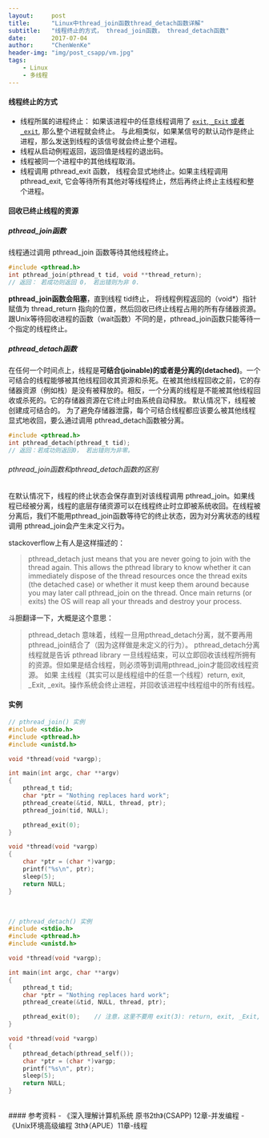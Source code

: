 ```yaml
---
layout:     post
title:      "Linux中thread_join函数thread_detach函数详解"
subtitle:   "线程终止的方式， thread_join函数， thread_detach函数"
date:       2017-07-04
author:     "ChenWenKe"
header-img: "img/post_csapp/vm.jpg"
tags:
    - Linux
    - 多线程
---
```


#### 线程终止的方式
- 线程所属的进程终止： 如果该进程中的任意线程调用了 [`exit`, `_Exit` 或者 `_exit`](), 那么整个进程就会终止。 与此相类似，如果某信号的默认动作是终止进程，那么发送到线程的该信号就会终止整个进程。
- 线程从启动例程返回，返回值是线程的退出码。
- 线程被同一个进程中的其他线程取消。 
- 线程调用 pthread_exit 函数， 线程会显式地终止。如果主线程调用 pthread_exit, 它会等待所有其他对等线程终止，然后再终止终止主线程和整个进程。 

#### 回收已终止线程的资源

##### pthread_join函数

线程通过调用 pthread_join 函数等待其他线程终止。 

```c
#include <pthread.h>
int pthread_join(pthread_t tid, void **thread_return); 
// 返回： 若成功则返回 0， 若出错则为非 0. 
```
**pthread_join函数会阻塞**，直到线程 tid终止， 将线程例程返回的（void*）指针赋值为 thread_return 指向的位置，然后回收已终止线程占用的所有存储器资源。 跟Unix等待回收进程的函数（wait函数）不同的是，pthread_join函数只能等待一个指定的线程终止。 

##### pthread_detach函数
在任何一个时间点上，线程是**可结合(joinable)**的或者是**分离的(detached)**。一个可结合的线程能够被其他线程回收其资源和杀死。在被其他线程回收之前，它的存储器资源（例如栈）是没有被释放的。相反，一个分离的线程是不能被其他线程回收或杀死的。它的存储器资源在它终止时由系统自动释放。 
默认情况下，线程被创建成可结合的。 为了避免存储器泄露，每个可结合线程都应该要么被其他线程显式地收回，要么通过调用 pthread_detach函数被分离。 

```c
#include <pthread.h>
int pthread_detach(pthread_t tid); 
// 返回：若成功则返回0， 若出错则为非零。 
```

###### pthread_join函数和pthread_detach函数的区别

在默认情况下，线程的终止状态会保存直到对该线程调用 pthread_join。如果线程已经被分离，线程的底层存储资源可以在线程终止时立即被系统收回。在线程被分离后，我们不能用pthread_join函数等待它的终止状态，因为对分离状态的线程调用 pthread_join会产生未定义行为。

stackoverflow上有人是这样描述的：
>pthread_detach just means that you are never going to join with the thread again. This allows the pthread library to know whether it can immediately dispose of the thread resources once the thread exits (the detached case) or whether it must keep them around because you may later call pthread_join on the thread.
Once main returns (or exits) the OS will reap all your threads and destroy your process.

斗胆翻译一下，大概是这个意思：
> pthread_detach 意味着，线程一旦用pthread_detach分离，就不要再用pthread_join结合了（因为这样做是未定义的行为）。 pthread_detach分离线程就是告诉 pthread library 一旦线程结束，可以立即回收该线程所拥有的资源。但如果是结合线程，则必须等到调用pthread_join才能回收线程资源。 
如果 主线程（其实可以是线程组中的任意一个线程）return, exit, _Exit, _exit。操作系统会终止进程，并回收该进程中线程组中的所有线程。


#### 实例

```c
// pthread_join() 实例
#include <stdio.h>
#include <pthread.h>
#include <unistd.h>

void *thread(void *vargp); 

int main(int argc, char **argv)
{
	pthread_t tid; 
	char *ptr = "Nothing replaces hard work"; 
	pthread_create(&tid, NULL, thread, ptr); 
	pthread_join(tid, NULL); 

	pthread_exit(0); 
}

void *thread(void *vargp)
{
	char *ptr = (char *)vargp; 
	printf("%s\n", ptr); 
	sleep(5); 
	return NULL; 
}
```

<br/>

```c
// pthread_detach() 实例
#include <stdio.h>
#include <pthread.h>
#include <unistd.h>

void *thread(void *vargp); 

int main(int argc, char **argv)
{
	pthread_t tid; 
	char *ptr = "Nothing replaces hard work"; 
	pthread_create(&tid, NULL, thread, ptr); 

	pthread_exit(0); 	// 注意，这里不要用 exit(3): return, exit, _Exit, _exit
}

void *thread(void *vargp)
{
	pthread_detach(pthread_self()); 
	char *ptr = (char *)vargp; 
	printf("%s\n", ptr); 
	sleep(5); 
	return NULL; 
}
```

<br/>
#### 参考资料
- 《深入理解计算机系统 原书2th》(CSAPP) 12章-并发编程
- 《Unix环境高级编程 3th》（APUE）11章-线程

<br/>
<br/>